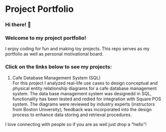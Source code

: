 # Project Portfolio
### Hi there! 👋
### Welcome to my project portfolio!
I enjoy coding for fun and making toy projects. This repo serves as my portfolio as well as personal motivational board. 

### Click on the links below to see my projects:
1. Cafe Database Management System (SQL) <br>
   For this project I analyzed real-life use cases to design conceptual and physical entity relationship diagrams for a cafe database management system.
   The data base management system was designedd in SQL, functionality has been tested and redied for integration with Square POS system.
   The diagrams were reviewed by industry experts (instructors from Boston University), feedback was incorporated into the design process to enhance data storing and retrieval procedures.


  
I love connecting with people so if you are as well just drop a "hello"!
